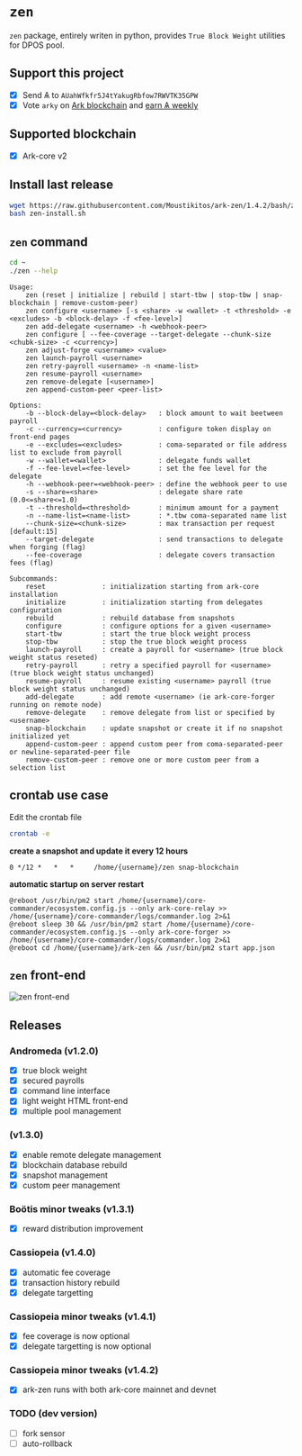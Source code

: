 # `zen`

`zen` package, entirely writen in python, provides `True Block Weight` utilities
for DPOS pool.

## Support this project

  * [X] Send &#1126; to `AUahWfkfr5J4tYakugRbfow7RWVTK35GPW`
  * [X] Vote `arky` on [Ark blockchain](https://explorer.ark.io) and [earn &#1126; weekly](http://dpos.arky-delegate.info/arky)

## Supported blockchain

 * [X] Ark-core v2

## Install last release

```bash
wget https://raw.githubusercontent.com/Moustikitos/ark-zen/1.4.2/bash/zen-install.sh
bash zen-install.sh
```

## `zen` command

```bash
cd ~
./zen --help
```
```
Usage:
    zen (reset | initialize | rebuild | start-tbw | stop-tbw | snap-blockchain | remove-custom-peer)
    zen configure <username> [-s <share> -w <wallet> -t <threshold> -e <excludes> -b <block-delay> -f <fee-level>]
    zen add-delegate <username> -h <webhook-peer>
    zen configure [ --fee-coverage --target-delegate --chunk-size <chubk-size> -c <currency>]
    zen adjust-forge <username> <value>
    zen launch-payroll <username>
    zen retry-payroll <username> -n <name-list>
    zen resume-payroll <username>
    zen remove-delegate [<username>]
    zen append-custom-peer <peer-list>

Options:
    -b --block-delay=<block-delay>   : block amount to wait beetween payroll
    -c --currency=<currency>         : configure token display on front-end pages
    -e --excludes=<excludes>         : coma-separated or file address list to exclude from payroll
    -w --wallet=<wallet>             : delegate funds wallet
    -f --fee-level=<fee-level>       : set the fee level for the delegate
    -h --webhook-peer=<webhook-peer> : define the webhook peer to use
    -s --share=<share>               : delegate share rate (0.0<=share<=1.0)
    -t --threshold=<threshold>       : minimum amount for a payment
    -n --name-list=<name-list>       : *.tbw coma-separated name list
    --chunk-size=<chunk-size>        : max transaction per request [default:15]
    --target-delegate                : send transactions to delegate when forging (flag)
    --fee-coverage                   : delegate covers transaction fees (flag)

Subcommands:
    reset              : initialization starting from ark-core installation
    initialize         : initialization starting from delegates configuration
    rebuild            : rebuild database from snapshots
    configure          : configure options for a given <username>
    start-tbw          : start the true block weight process
    stop-tbw           : stop the true block weight process
    launch-payroll     : create a payroll for <username> (true block weight status reseted)
    retry-payroll      : retry a specified payroll for <username> (true block weight status unchanged)
    resume-payroll     : resume existing <username> payroll (true block weight status unchanged)
    add-delegate       : add remote <username> (ie ark-core-forger running on remote node)
    remove-delegate    : remove delegate from list or specified by <username>
    snap-blockchain    : update snapshot or create it if no snapshot initialized yet
    append-custom-peer : append custom peer from coma-separated-peer or newline-separated-peer file
    remove-custom-peer : remove one or more custom peer from a selection list
```

## crontab use case

Edit the crontab file
```bash
crontab -e
```
**create a snapshot and update it every 12 hours**
```
0 */12 *   *   *     /home/{username}/zen snap-blockchain
```
**automatic startup on server restart**
```
@reboot /usr/bin/pm2 start /home/{username}/core-commander/ecosystem.config.js --only ark-core-relay >> /home/{username}/core-commander/logs/commander.log 2>&1
@reboot sleep 30 && /usr/bin/pm2 start /home/{username}/core-commander/ecosystem.config.js --only ark-core-forger >> /home/{username}/core-commander/logs/commander.log 2>&1
@reboot cd /home/{username}/ark-zen && /usr/bin/pm2 start app.json
```

## `zen` front-end

![zen front-end](https://raw.githubusercontent.com/Moustikitos/zen/master/app.png)

## Releases

### Andromeda (v1.2.0)

 - [x] true block weight
 - [x] secured payrolls
 - [x] command line interface
 - [x] light weight HTML front-end
 - [x] multiple pool management

###  (v1.3.0)
 - [x] enable remote delegate management
 - [x] blockchain database rebuild
 - [x] snapshot management
 - [x] custom peer management

### Boötis minor tweaks (v1.3.1)
 - [x] reward distribution improvement

### Cassiopeia (v1.4.0)
 - [x] automatic fee coverage
 - [x] transaction history rebuild
 - [x] delegate targetting

### Cassiopeia minor tweaks (v1.4.1)
 - [x] fee coverage is now optional
 - [x] delegate targetting is now optional

### Cassiopeia minor tweaks (v1.4.2)
 - [x] ark-zen runs with both ark-core mainnet and devnet

### TODO (dev version)
 - [ ] fork sensor
 - [ ] auto-rollback
